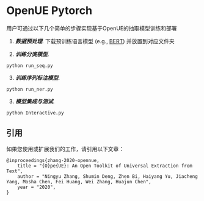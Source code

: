 # OpenUE Pytorch

用户可通过以下几个简单的步骤实现基于OpenUE的抽取模型训练和部署

1. ***数据预处理***.  下载预训练语言模型 (e.g., [BERT](https://github.com/google-research/bert)) 并放置到对应文件夹

2. ***训练分类模型***.
```
python run_seq.py
```
3. ***训练序列标注模型***.
```
python run_ner.py
```
3. ***模型集成与测试***. 
```
python Interactive.py
```
## 引用

如果您使用或扩展我们的工作，请引用以下文章：

```
@inproceedings{zhang-2020-opennue,
    title = "{O}pe{UE}: An Open Toolkit of Universal Extraction from Text",
    author = "Ningyu Zhang, Shumin Deng, Zhen Bi, Haiyang Yu, Jiacheng Yang, Mosha Chen, Fei Huang, Wei Zhang, Huajun Chen",
    year = "2020",
}
